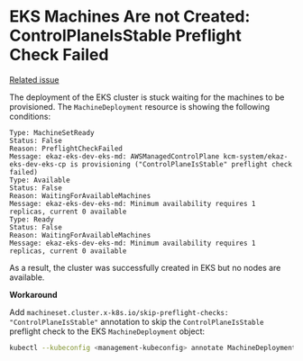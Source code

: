 # EKS Machines Are not Created: ControlPlaneIsStable Preflight Check Failed

[Related issue](https://github.com/k0rdent/kcm/issues/907)

The deployment of the EKS cluster is stuck waiting for the machines to be provisioned. The `MachineDeployment`
resource is showing the following conditions:

```
Type: MachineSetReady
Status: False
Reason: PreflightCheckFailed
Message: ekaz-eks-dev-eks-md: AWSManagedControlPlane kcm-system/ekaz-eks-dev-eks-cp is provisioning ("ControlPlaneIsStable" preflight check failed)
Type: Available
Status: False
Reason: WaitingForAvailableMachines
Message: ekaz-eks-dev-eks-md: Minimum availability requires 1 replicas, current 0 available
Type: Ready
Status: False
Reason: WaitingForAvailableMachines
Message: ekaz-eks-dev-eks-md: Minimum availability requires 1 replicas, current 0 available
```

As a result, the cluster was successfully created in EKS but no nodes are available.

**Workaround**

Add `machineset.cluster.x-k8s.io/skip-preflight-checks: "ControlPlaneIsStable"` annotation to skip the
`ControlPlaneIsStable` preflight check to the EKS `MachineDeployment` object:

```bash
kubectl --kubeconfig <management-kubeconfig> annotate MachineDeployment -n <cluster-namespace> <cluster-name>-md machineset.cluster.x-k8s.io/skip-preflight-checks=ControlPlaneIsStable
```

